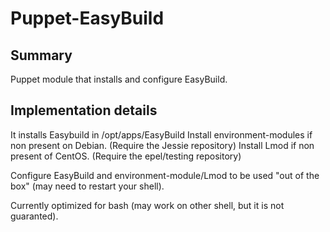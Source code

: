 # Puppet-EasyBuild

## Summary

Puppet module that installs and configure EasyBuild.

## Implementation details

It installs Easybuild in /opt/apps/EasyBuild
Install environment-modules if non present on Debian. (Require the Jessie repository)
Install Lmod if non present of CentOS. (Require the epel/testing repository)

Configure EasyBuild and environment-module/Lmod to be used "out of the box" (may need to restart your shell).

Currently optimized for bash (may work on other shell, but it is not guaranted).
